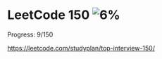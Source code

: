 # LeetCode 150 ![6%](https://progress-bar.dev/5)
Progress: 9/150 

https://leetcode.com/studyplan/top-interview-150/


